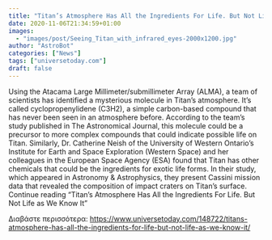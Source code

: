 ```yaml
---
title: "Titan’s Atmosphere Has All the Ingredients For Life. But Not Life as We Know It"
date: 2020-11-06T21:34:59+01:00
images:
  - "images/post/Seeing_Titan_with_infrared_eyes-2000x1200.jpg"
author: "AstroBot"
categories: ["News"]
tags: ["universetoday.com"]
draft: false
---
```


Using the Atacama Large Millimeter/submillimeter Array (ALMA), a team of scientists has identified a mysterious molecule in Titan’s atmosphere. It’s called cyclopropenylidene (C3H2), a simple carbon-based compound that has never been seen in an atmosphere before. According to the team’s study published in The Astronomical Journal, this molecule could be a precursor to more complex compounds that could indicate possible life on Titan. Similarly, Dr. Catherine Neish of the University of Western Ontario’s Institute for Earth and Space Exploration (Western Space) and her colleagues in the European Space Agency (ESA) found that Titan has other chemicals that could be the ingredients for exotic life forms. In their study, which appeared in Astronomy & Astrophysics, they present Cassini mission data that revealed the composition of impact craters on Titan’s surface. Continue reading “Titan’s Atmosphere Has All the Ingredients For Life. But Not Life as We Know It” 

Διαβάστε περισσότερα: https://www.universetoday.com/148722/titans-atmosphere-has-all-the-ingredients-for-life-but-not-life-as-we-know-it/
